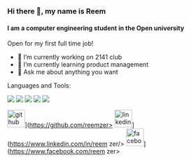 ### Hi there 👋, my name is Reem 
#### I am a computer engineering student in the Open university
Open for my first full time job!

- 🔭 I’m currently working on 2141 club 
- 🌱 I’m currently learning product management 
- 💬 Ask me about anything you want 

Languages and Tools:

<img src= "https://img.shields.io/badge/c-%2300599C.svg?style=for-the-badge&logo=c&logoColor=white"/>
<img src="https://img.shields.io/badge/python%20-%2314354C.svg?&style=for-the-badge&logo=python&logoColor=white"/>
<img src="https://img.shields.io/badge/c++%20-%2300599C.svg?&style=for-the-badge&logo=c%2B%2B&ogoColor=white"/> 
<img src="https://img.shields.io/badge/java-%23ED8B00.svg?&style=for-the-badge&logo=java&logoColor=white"/>
<img src="(https://img.shields.io/badge/postgres-%23316192.svg?style=for-the-badge&logo=postgresql&logoColor=white"/>

<img src='https://cdn.jsdelivr.net/npm/simple-icons@3.0.1/icons/github.svg' alt='github' height='40'>](https://github.com/reemzer>
<img src='https://cdn.jsdelivr.net/npm/simple-icons@3.0.1/icons/linkedin.svg' alt='linkedin' height='40'>](https://www.linkedin.com/in/reem zer/>
<img src='https://cdn.jsdelivr.net/npm/simple-icons@3.0.1/icons/facebook.svg' alt='facebook' height='40'>](https://www.facebook.com/reem zer>  


